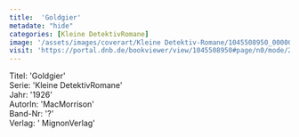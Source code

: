```yaml
---
title:  'Goldgier'
metadate: "hide"
categories: [Kleine DetektivRomane]
image: '/assets/images/coverart/Kleine Detektiv-Romane/1045508950_00000010.jpg'
visit: 'https://portal.dnb.de/bookviewer/view/1045508950#page/n0/mode/2up'
---
```

Titel: 'Goldgier' <br>
Serie: 'Kleine DetektivRomane' <br>
Jahr: '1926' <br>
AutorIn: 'MacMorrison' <br>
Band-Nr: '?' <br>
Verlag: ' MignonVerlag'